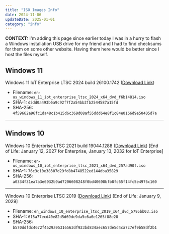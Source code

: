 ```yaml
---
title: "ISO Images Info"
date: 2024-11-06
updateDate: 2025-01-01
category: "info"
---
```


**CONTEXT:** I'm adding this page since earlier today I was in a hurry to flash a Windows installation USB drive for my friend and I had to find checksums for them on some other website. Having them here would be better since I host the files myself.

## Windows 11

Windows 11 IoT Enterprise LTSC 2024 build 26100.1742 ([Download Link](https://dl.wesl.cc/en-us_windows_11_iot_enterprise_ltsc_2024_x64_dvd_f6b14814.iso))

- Filename: `en-us_windows_11_iot_enterprise_ltsc_2024_x64_dvd_f6b14814.iso`
- SHA-1: `d5dd0a493b6a9c92f7f2a54bb2fb2544587a15fd`
- SHA-256: `4f59662a96fc1da48c1b415d6c369d08af55ddd64e8f1c84e0166d9e50405d7a`

---

## Windows 10

Windows 10 Enterprise LTSC 2021 build 19044.1288 ([Download Link](https://dl.wesl.cc/en-us_windows_10_iot_enterprise_ltsc_2021_x64_dvd_257ad90f.iso)) [End of Life: January 12, 2027 for Enterprise, January 13, 2032 for IoT Enterprise]

- Filename: `en-us_windows_10_iot_enterprise_ltsc_2021_x64_dvd_257ad90f.iso`
- SHA-1: `76c3c10e38307d29fd8b4748522ed144dba35829`
- SHA-256: `a0334f31ea7a3e6932b9ad7206608248f0bd40698bfb8fc65f14fc5e4976c160`

---

Windows 10 Enterprise LTSC 2019 ([Download Link](https://dl.wesl.cc/en_windows_10_enterprise_ltsc_2019_x64_dvd_5795bb03.iso)) [End of Life: January 9, 2029]

- Filename: `en_windows_10_enterprise_ltsc_2019_x64_dvd_5795bb03.iso`
- SHA-1: `615a77ecd40e82d5d69dc9da5c6a6e1265f88e28`
- SHA-256: `b570ddfdc4672f4629a95316563df923bd834aec657de5d4ca7c7ef9b58df2b1`
